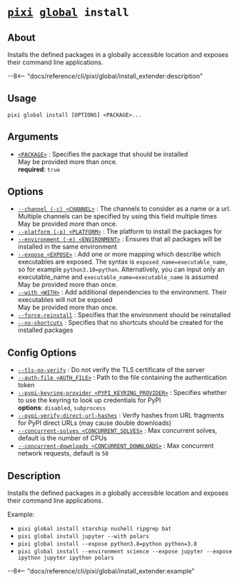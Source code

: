 <!--- This file is autogenerated. Do not edit manually! -->
# <code>[pixi](../../pixi.md) [global](../global.md) install</code>

## About
Installs the defined packages in a globally accessible location and exposes their command line applications.

--8<-- "docs/reference/cli/pixi/global/install_extender:description"

## Usage
```
pixi global install [OPTIONS] <PACKAGE>...
```

## Arguments
- <a id="arg-<PACKAGE>" href="#arg-<PACKAGE>">`<PACKAGE>`</a>
:  Specifies the package that should be installed
<br>May be provided more than once.
<br>**required**: `true`

## Options
- <a id="arg---channel" href="#arg---channel">`--channel (-c) <CHANNEL>`</a>
:  The channels to consider as a name or a url. Multiple channels can be specified by using this field multiple times
<br>May be provided more than once.
- <a id="arg---platform" href="#arg---platform">`--platform (-p) <PLATFORM>`</a>
:  The platform to install the packages for
- <a id="arg---environment" href="#arg---environment">`--environment (-e) <ENVIRONMENT>`</a>
:  Ensures that all packages will be installed in the same environment
- <a id="arg---expose" href="#arg---expose">`--expose <EXPOSE>`</a>
:  Add one or more mapping which describe which executables are exposed. The syntax is `exposed_name=executable_name`, so for example `python3.10=python`. Alternatively, you can input only an executable_name and `executable_name=executable_name` is assumed
<br>May be provided more than once.
- <a id="arg---with" href="#arg---with">`--with <WITH>`</a>
:  Add additional dependencies to the environment. Their executables will not be exposed
<br>May be provided more than once.
- <a id="arg---force-reinstall" href="#arg---force-reinstall">`--force-reinstall`</a>
:  Specifies that the environment should be reinstalled
- <a id="arg---no-shortcuts" href="#arg---no-shortcuts">`--no-shortcuts`</a>
:  Specifies that no shortcuts should be created for the installed packages

## Config Options
- <a id="arg---tls-no-verify" href="#arg---tls-no-verify">`--tls-no-verify`</a>
:  Do not verify the TLS certificate of the server
- <a id="arg---auth-file" href="#arg---auth-file">`--auth-file <AUTH_FILE>`</a>
:  Path to the file containing the authentication token
- <a id="arg---pypi-keyring-provider" href="#arg---pypi-keyring-provider">`--pypi-keyring-provider <PYPI_KEYRING_PROVIDER>`</a>
:  Specifies whether to use the keyring to look up credentials for PyPI
<br>**options**: `disabled`, `subprocess`
- <a id="arg---pypi-verify-direct-url-hashes" href="#arg---pypi-verify-direct-url-hashes">`--pypi-verify-direct-url-hashes`</a>
:  Verify hashes from URL fragments for PyPI direct URLs (may cause double downloads)
- <a id="arg---concurrent-solves" href="#arg---concurrent-solves">`--concurrent-solves <CONCURRENT_SOLVES>`</a>
:  Max concurrent solves, default is the number of CPUs
- <a id="arg---concurrent-downloads" href="#arg---concurrent-downloads">`--concurrent-downloads <CONCURRENT_DOWNLOADS>`</a>
:  Max concurrent network requests, default is `50`

## Description
Installs the defined packages in a globally accessible location and exposes their command line applications.

Example:

- `pixi global install starship nushell ripgrep bat`
- `pixi global install jupyter --with polars`
- `pixi global install --expose python3.8=python python=3.8`
- `pixi global install --environment science --expose jupyter --expose ipython jupyter ipython polars`


--8<-- "docs/reference/cli/pixi/global/install_extender:example"
